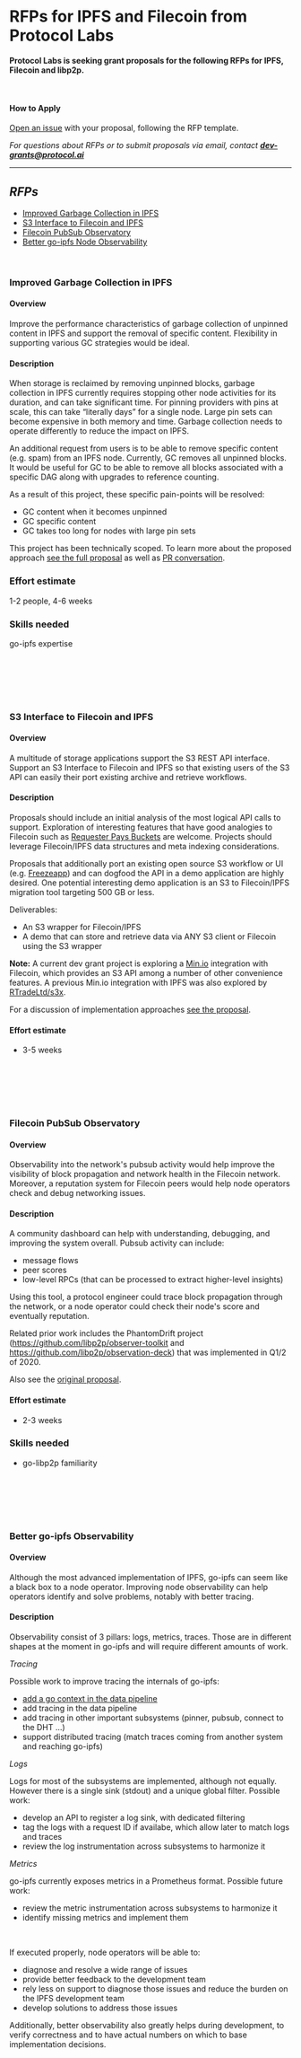 # RFPs for IPFS and Filecoin from Protocol Labs

**Protocol Labs is seeking grant proposals for the following RFPs for IPFS, Filecoin and libp2p.**

&nbsp;

#### How to Apply

[Open an issue](https://github.com/protocol/grants/issues/new?assignees=eshon&labels=&template=rfp-proposal.md&title=%3CYour+Project+Title%3E) with your proposal, following the RFP template.

*For questions about RFPs or to submit proposals via email, contact **dev-grants@protocol.ai***

-----

## *RFPs*

- [Improved Garbage Collection in IPFS](#improved-garbage-collection-in-ipfs)
- [S3 Interface to Filecoin and IPFS](#s3-interface-to-filecoin-and-ipfs)
- [Filecoin PubSub Observatory](#filecoin-pubsub-observatory)
- [Better go-ipfs Node Observability](#better-go-ipfs-node-observability)

&nbsp;

### Improved Garbage Collection in IPFS

#### Overview

Improve the performance characteristics of garbage collection of unpinned content in IPFS and support the removal of specific content. Flexibility in supporting various GC strategies would be ideal.

#### Description

When storage is reclaimed by removing unpinned blocks, garbage collection in IPFS currently requires stopping other node activities for its duration, and can take significant time. For pinning providers with pins at scale, this can take “literally days” for a single node. Large pin sets can become expensive in both memory and time. Garbage collection needs to operate differently to reduce the impact on IPFS.

An additional request from users is to be able to remove specific content (e.g. spam) from an IPFS node. Currently, GC removes all unpinned blocks. It would be useful for GC to be able to remove all blocks associated with a specific DAG along with upgrades to reference counting.

As a result of this project, these specific pain-points will be resolved:

- GC content when it becomes unpinned
- GC specific content
- GC takes too long for nodes with large pin sets

This project has been technically scoped. To learn more about the proposed approach [see the full proposal](https://github.com/protocol/web3-dev-team/blob/771c5a1d51ceef5ffd9e1d5303fd0a9617cd41c0/proposals/new-ipfs-gc.md) as well as [PR conversation](https://github.com/protocol/web3-dev-team/pull/8).

### Effort estimate
1-2 people, 4-6 weeks

### Skills needed
go-ipfs expertise

&nbsp;
-----
&nbsp;

### S3 Interface to Filecoin and IPFS

#### Overview

A multitude of storage applications support the S3 REST API interface. Support an S3 Interface to Filecoin and IPFS so that existing users of the S3 API can easily their port existing archive and retrieve workflows.

#### Description

Proposals should include an initial analysis of the most logical API calls to support. Exploration of interesting features that have good analogies to Filecoin such as [Requester Pays Buckets](https://arxiv.org/help/bulk_data_s3) are welcome. Projects should leverage Filecoin/IPFS data structures and meta indexing considerations.

Proposals that additionally port an existing open source S3 workflow or UI (e.g. [Freezeapp](https://www.freezeapp.net/)) and can dogfood the API in a demo application are highly desired. One potential interesting demo application is an S3 to Filecoin/IPFS migration tool targeting 500 GB or less.

Deliverables:

- An S3 wrapper for Filecoin/IPFS
- A demo that can store and retrieve data via ANY S3 client or Filecoin using the S3 wrapper

**Note:** A current dev grant project is exploring a [Min.io](https://min.io) integration with Filecoin, which provides an S3 API among a number of other convenience features. A previous Min.io integration with IPFS was also explored by [RTradeLtd/s3x](https://github.com/RTradeLtd/s3x).

For a discussion of implementation approaches [see the proposal](https://github.com/protocol/web3-dev-team/blob/45763163912ac6b6e19c28a40cbe1ec9ebaca5ac/proposals/34-aws-s3-facade.md).

#### Effort estimate
- 3-5 weeks


&nbsp;
-----
&nbsp;

### Filecoin PubSub Observatory

#### Overview

Observability into the network's pubsub activity would help improve the visibility of block propagation and network health in the Filecoin network. Moreover, a reputation system for Filecoin peers would help node operators check and debug networking issues. 

#### Description

A community dashboard can help with understanding, debugging, and improving the system overall. Pubsub activity can include:

  - message flows
  - peer scores
  - low-level RPCs (that can be processed to extract higher-level insights)

Using this tool, a protocol engineer could trace block propagation through the network, or a node operator could check their node's score and eventually reputation.

Related prior work includes the PhantomDrift project (https://github.com/libp2p/observer-toolkit and https://github.com/libp2p/observation-deck) that was implemented in Q1/2 of 2020.

Also see the [original proposal](https://github.com/protocol/web3-dev-team/blob/6eb46d6bae942af483ad41b23345b9df5f67254e/proposals/filecoin-pubsub-observatory.md).

#### Effort estimate
-  2-3 weeks

### Skills needed
- go-libp2p familiarity

&nbsp;
-----
&nbsp;

### Better go-ipfs Observability

#### Overview

Although the most advanced implementation of IPFS, go-ipfs can seem like a black box to a node operator. Improving node observability can help operators identify and solve problems, notably with better tracing.

#### Description

Observability consist of 3 pillars: logs, metrics, traces. Those are in different shapes at the moment in go-ipfs and will require different amounts of work.

*Tracing*

Possible work to improve tracing the internals of go-ipfs:

- [add a go context in the data pipeline](https://github.com/ipfs/go-ipfs/issues/6803)
- add tracing in the data pipeline
- add tracing in other important subsystems (pinner, pubsub, connect to the DHT ...)
- support distributed tracing (match traces coming from another system and reaching go-ipfs)

*Logs*

Logs for most of the subsystems are implemented, although not equally. However there is a single sink (stdout) and a unique global filter. Possible work:

- develop an API to register a log sink, with dedicated filtering
- tag the logs with a request ID if availabe, which allow later to match logs and traces
- review the log instrumentation across subsystems to harmonize it

*Metrics*

go-ipfs currently exposes metrics in a Prometheus format. Possible future work:

- review the metric instrumentation across subsystems to harmonize it
- identify missing metrics and implement them

&nbsp;

If executed properly, node operators will be able to:

- diagnose and resolve a wide range of issues
- provide better feedback to the development team
- rely less on support to diagnose those issues and reduce the burden on the IPFS development team
- develop solutions to address those issues

Additionally, better observability also greatly helps during development, to verify correctness and to have actual numbers on which to base implementation decisions.


&nbsp;
-----
&nbsp;

<!--
### Project Title

#### Overview

A tool, script or tutorial to set up....

#### Description

This could help ...

#### Effort estimate

&nbsp;
-----
&nbsp;

-->